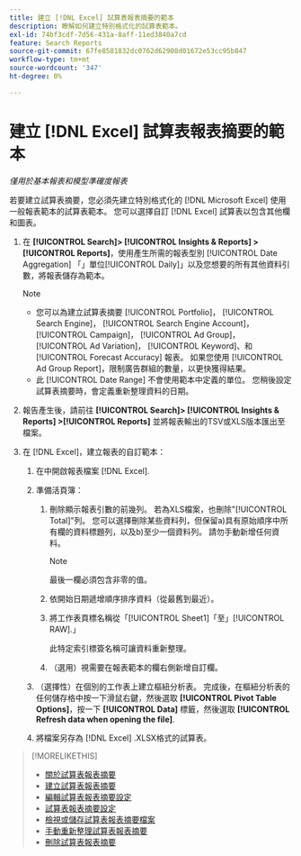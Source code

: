 ```yaml
---
title: 建立 [!DNL Excel] 試算表報表摘要的範本
description: 瞭解如何建立特別格式化的試算表範本。
exl-id: 74bf3cdf-7d56-431a-8aff-11ed3840a7cd
feature: Search Reports
source-git-commit: 67fe8581832dc0762d62908d01672e53cc95b847
workflow-type: tm+mt
source-wordcount: '347'
ht-degree: 0%

---
```


# 建立 [!DNL Excel] 試算表報表摘要的範本

*僅用於基本報表和模型準確度報表*

若要建立試算表摘要，您必須先建立特別格式化的 [!DNL Microsoft Excel] 使用一般報表範本的試算表範本。 您可以選擇自訂 [!DNL Excel] 試算表以包含其他欄和圖表。

1. 在 **[!UICONTROL Search]> [!UICONTROL Insights & Reports] >[!UICONTROL Reports]**，使用產生所需的報表型別 [!UICONTROL Date Aggregation] 「」單位[!UICONTROL Daily]」以及您想要的所有其他資料引數，將報表儲存為範本。

   >[!NOTE]
   >
   > * 您可以為建立試算表摘要 [!UICONTROL Portfolio]， [!UICONTROL Search Engine]， [!UICONTROL Search Engine Account]， [!UICONTROL Campaign]， [!UICONTROL Ad Group]， [!UICONTROL Ad Variation]， [!UICONTROL Keyword]、和 [!UICONTROL Forecast Accuracy] 報表。 如果您使用 [!UICONTROL Ad Group Report]，限制廣告群組的數量，以更快獲得結果。
   > * 此 [!UICONTROL Date Range] 不會使用範本中定義的單位。 您稍後設定試算表摘要時，會定義重新整理資料的日期。

1. 報告產生後，請前往 **[!UICONTROL Search]> [!UICONTROL Insights & Reports] >[!UICONTROL Reports]** 並將報表輸出的TSV或XLS版本匯出至檔案。

1. 在 [!DNL Excel]，建立報表的自訂範本：

   1. 在中開啟報表檔案 [!DNL Excel].

   1. 準備活頁簿：

      1. 刪除顯示報表引數的前幾列。 若為XLS檔案，也刪除&quot;[!UICONTROL Total]&quot;列。 您可以選擇刪除某些資料列，但保留a)具有原始順序中所有欄的資料標題列，以及b)至少一個資料列。 請勿手動新增任何資料。

         >[!NOTE]
         >
         > 最後一欄必須包含非零的值。

      2. 依開始日期遞增順序排序資料（從最舊到最近）。

      3. 將工作表頁標名稱從「[!UICONTROL Sheet1]「至」[!UICONTROL RAW].」

         此特定索引標簽名稱可讓資料重新整理。

      4. （選用）視需要在報表範本的欄右側新增自訂欄。

   1. （選擇性）在個別的工作表上建立樞紐分析表。 完成後，在樞紐分析表的任何儲存格中按一下滑鼠右鍵，然後選取 **[!UICONTROL Pivot Table Options]**，按一下 **[!UICONTROL Data]** 標籤，然後選取 **[!UICONTROL Refresh data when opening the file]**.

   1. 將檔案另存為 [!DNL Excel] .XLSX格式的試算表。

>[!MORELIKETHIS]
>
>* [關於試算表報表摘要](spreadsheet-feed-about.md)
>* [建立試算表報表摘要](spreadsheet-feed-create.md)
>* [編輯試算表報表摘要設定](spreadsheet-feed-edit.md)
>* [試算表報表摘要設定](spreadsheet-feed-settings.md)
>* [檢視或儲存試算表報表摘要檔案](spreadsheet-feed-view-or-save.md)
>* [手動重新整理試算表報表摘要](spreadsheet-feed-refresh.md)
>* [刪除試算表報表摘要](spreadsheet-feed-delete.md)
